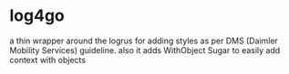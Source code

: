 # log4go
a thin wrapper around the logrus for adding styles as per DMS (Daimler Mobility Services) guideline.
also it adds WithObject Sugar to easily add context with objects